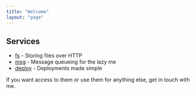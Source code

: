 ```yaml
---
title: "Welcome"
layout: "page"
---
```


## Services

* [fs](fs.html) - Storing files over HTTP
* [msg](msg.html) - Message queueing for the lazy me
* [deploy](deploy.html) - Deployments made simple

If you want access to them or use them for anything else, get in touch with me.